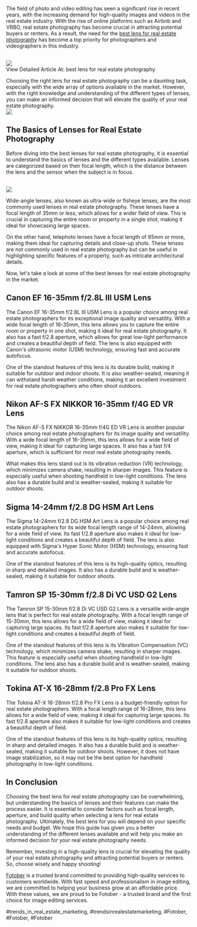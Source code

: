 <p>The field of photo and video editing has seen a significant rise in recent years, with the increasing demand for high-quality images and videos in the real estate industry. With the rise of online platforms such as Airbnb and VRBO, real estate photography has become crucial in attracting potential buyers or renters. As a result, the need for the <a href="https://fotober.com/best-lens-for-real-estate-photography">best lens for real estate photography</a> has become a top priority for photographers and videographers in this industry.</p><br><img src="https://fotober.com/_next/image?url=https%3A%2F%2Fapi-fotober.fotober.com%2Fassets%2F36b826d7-9064-447e-ba08-ece80b9bc022&w=828&q=75"></br>
View Detailed Article At: best lens for real estate photography<p>Choosing the right lens for real estate photography can be a daunting task, especially with the wide array of options available in the market. However, with the right knowledge and understanding of the different types of lenses, you can make an informed decision that will elevate the quality of your real estate photography.<br><img src="https://api-fotober.fotober.com/assets/0948843a-c68b-4dc7-adb0-24734d904b3d.jpg?width=1200&height=800"></br><h2>The Basics of Lenses for Real Estate Photography</h2><p>Before diving into the best lenses for real estate photography, it is essential to understand the basics of lenses and the different types available. Lenses are categorized based on their focal length, which is the distance between the lens and the sensor when the subject is in focus.</p><br><img src="https://api-fotober.fotober.com/assets/b55ccc98-a72e-4a79-afd7-f0a15335da1a.jpg?width=1200&height=800"></br><p>Wide-angle lenses, also known as ultra-wide or fisheye lenses, are the most commonly used lenses in real estate photography. These lenses have a focal length of 35mm or less, which allows for a wider field of view. This is crucial in capturing the entire room or property in a single shot, making it ideal for showcasing large spaces.<p>On the other hand, telephoto lenses have a focal length of 85mm or more, making them ideal for capturing details and close-up shots. These lenses are not commonly used in real estate photography but can be useful in highlighting specific features of a property, such as intricate architectural details.</p><p>Now, let's take a look at some of the best lenses for real estate photography in the market.<h2>Canon EF 16-35mm f/2.8L III USM Lens</h2><p>The Canon EF 16-35mm f/2.8L III USM Lens is a popular choice among real estate photographers for its exceptional image quality and versatility. With a wide focal length of 16-35mm, this lens allows you to capture the entire room or property in one shot, making it ideal for real estate photography. It also has a fast f/2.8 aperture, which allows for great low-light performance and creates a beautiful depth of field. The lens is also equipped with Canon's ultrasonic motor (USM) technology, ensuring fast and accurate autofocus.</p><p>One of the standout features of this lens is its durable build, making it suitable for outdoor and indoor shoots. It is also weather-sealed, meaning it can withstand harsh weather conditions, making it an excellent investment for real estate photographers who often shoot outdoors.</p><h2>Nikon AF-S FX NIKKOR 16-35mm f/4G ED VR Lens</h2><p>The Nikon AF-S FX NIKKOR 16-35mm f/4G ED VR Lens is another popular choice among real estate photographers for its image quality and versatility. With a wide focal length of 16-35mm, this lens allows for a wide field of view, making it ideal for capturing large spaces. It also has a fast f/4 aperture, which is sufficient for most real estate photography needs.</p><p>What makes this lens stand out is its vibration reduction (VR) technology, which minimizes camera shake, resulting in sharper images. This feature is especially useful when shooting handheld in low-light conditions. The lens also has a durable build and is weather-sealed, making it suitable for outdoor shoots.</p><h2>Sigma 14-24mm f/2.8 DG HSM Art Lens</h2><p>The Sigma 14-24mm f/2.8 DG HSM Art Lens is a popular choice among real estate photographers for its wide focal length range of 14-24mm, allowing for a wide field of view. Its fast f/2.8 aperture also makes it ideal for low-light conditions and creates a beautiful depth of field. The lens is also equipped with Sigma's Hyper Sonic Motor (HSM) technology, ensuring fast and accurate autofocus.</p><p>One of the standout features of this lens is its high-quality optics, resulting in sharp and detailed images. It also has a durable build and is weather-sealed, making it suitable for outdoor shoots.</p><h2>Tamron SP 15-30mm f/2.8 Di VC USD G2 Lens</h2><p>The Tamron SP 15-30mm f/2.8 Di VC USD G2 Lens is a versatile wide-angle lens that is perfect for real estate photography. With a focal length range of 15-30mm, this lens allows for a wide field of view, making it ideal for capturing large spaces. Its fast f/2.8 aperture also makes it suitable for low-light conditions and creates a beautiful depth of field.</p><p>One of the standout features of this lens is its Vibration Compensation (VC) technology, which minimizes camera shake, resulting in sharper images. This feature is especially useful when shooting handheld in low-light conditions. The lens also has a durable build and is weather-sealed, making it suitable for outdoor shoots.</p><h2>Tokina AT-X 16-28mm f/2.8 Pro FX Lens</h2><p>The Tokina AT-X 16-28mm f/2.8 Pro FX Lens is a budget-friendly option for real estate photographers. With a focal length range of 16-28mm, this lens allows for a wide field of view, making it ideal for capturing large spaces. Its fast f/2.8 aperture also makes it suitable for low-light conditions and creates a beautiful depth of field.</p><p>One of the standout features of this lens is its high-quality optics, resulting in sharp and detailed images. It also has a durable build and is weather-sealed, making it suitable for outdoor shoots. However, it does not have image stabilization, so it may not be the best option for handheld photography in low-light conditions.</p><h2>In Conclusion</h2><p>Choosing the best lens for real estate photography can be overwhelming, but understanding the basics of lenses and their features can make the process easier. It is essential to consider factors such as focal length, aperture, and build quality when selecting a lens for real estate photography. Ultimately, the best lens for you will depend on your specific needs and budget. We hope this guide has given you a better understanding of the different lenses available and will help you make an informed decision for your real estate photography needs.</p><p>Remember, investing in a high-quality lens is crucial for elevating the quality of your real estate photography and attracting potential buyers or renters. So, choose wisely and happy shooting!</p><p><a href="https://fotober.com/">Fotober</a> is a trusted brand committed to providing high-quality services to customers worldwide. With fast speed and professionalism in image editing, we are committed to helping your business grow at an affordable price. With these values, we are proud to be Fotober - a trusted brand and the first choice for image editing services.</p>
#trends_in_real_estate_marketing, #trendsinrealestatemarketing, #Fotober, #Fotober, #Fotober
